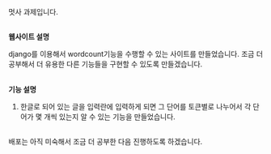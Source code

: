 멋사 과제입니다.
##
<strong>웹사이트 설명</strong>


 django를 이용해서 wordcount기능을 수행할 수 있는 사이트를 만들었습니다. 조금 더 공부해서 더 유용한 다른 기능들을 구현할 수 있도록 만들겠습니다.
##
<strong>기능 설명</strong>
1. 한글로 되어 있는 글을 입력란에 입력하게 되면 그 단어를 토큰별로 나누어서 각 단어가 몇 개씩 있는지 알 수 있는 기능을 만들었습니다.
##
배포는 아직 미숙해서 조금 더 공부한 다음 진행하도록 하겠습니다.
